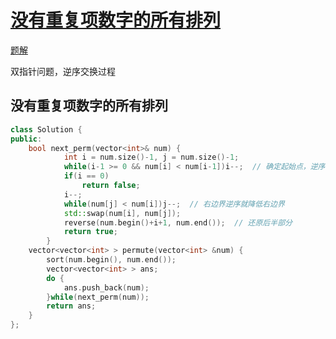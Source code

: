 # [没有重复项数字的所有排列](https://www.nowcoder.com/practice/4bcf3081067a4d028f95acee3ddcd2b1)
[题解](./main_1.cpp)

双指针问题，逆序交换过程

## 没有重复项数字的所有排列
```cpp
class Solution {
public:
    bool next_perm(vector<int>& num) {
            int i = num.size()-1, j = num.size()-1;
            while(i-1 >= 0 && num[i] < num[i-1])i--;  // 确定起始点，逆序就降低左边界
            if(i == 0)
                return false;
            i--;
            while(num[j] < num[i])j--;  // 右边界逆序就降低右边界
            std::swap(num[i], num[j]);
            reverse(num.begin()+i+1, num.end());  // 还原后半部分
            return true;
        }
    vector<vector<int> > permute(vector<int> &num) {
        sort(num.begin(), num.end());
        vector<vector<int> > ans;
        do {
            ans.push_back(num);
        }while(next_perm(num));
        return ans;
    }
};
```  